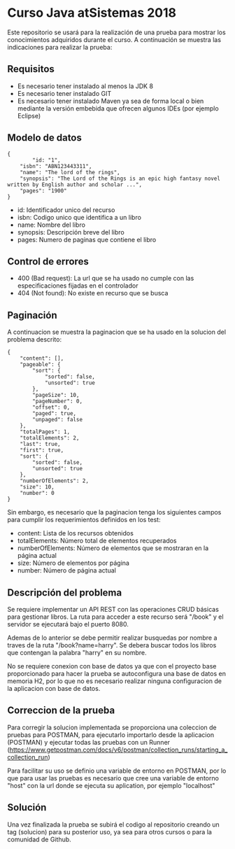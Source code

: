 # Curso Java atSistemas 2018

Este repositorio se usará para la realización de una prueba para mostrar los conocimientos adquiridos durante el curso. 
A continuación se muestra las indicaciones para realizar la prueba:

## Requisitos
- Es necesario tener instalado al menos la JDK 8
- Es necesario tener instalado GIT
- Es necesario tener instalado Maven ya sea de forma local o bien mediante la versión embebida que ofrecen algunos IDEs (por ejemplo Eclipse)

## Modelo de datos
```
{
        "id: "1",
	"isbn": "ABN123443311",
	"name": "The lord of the rings",
	"synopsis": "The Lord of the Rings is an epic high fantasy novel written by English author and scholar ...",
	"pages": "1900"
}
```
- id: Identificador unico del recurso
- isbn: Codigo unico que identifica a un libro
- name: Nombre del libro
- synopsis: Descripción breve del libro
- pages: Numero de paginas que contiene el libro

## Control de errores
- 400 (Bad request): La url que se ha usado no cumple con las especificaciones fijadas en el controlador
- 404 (Not found): No existe en recurso que se busca

## Paginación
A continuacion se muestra la paginacion que se ha usado en la solucion del problema descrito:
```
{
    "content": [],
    "pageable": {
        "sort": {
            "sorted": false,
            "unsorted": true
        },
        "pageSize": 10,
        "pageNumber": 0,
        "offset": 0,
        "paged": true,
        "unpaged": false
    },
    "totalPages": 1,
    "totalElements": 2,
    "last": true,
    "first": true,
    "sort": {
        "sorted": false,
        "unsorted": true
    },
    "numberOfElements": 2,
    "size": 10,
    "number": 0
}
```
Sin embargo, es necesario que la paginacion tenga los siguientes campos para cumplir los requerimientos definidos en los test:
- content: Lista de los recursos obtenidos
- totalElements: Número total de elementos recuperados
- numberOfElements: Número de elementos que se mostraran en la página actual
- size: Número de elementos por página
- number: Número de página actual


## Descripción del problema
Se requiere implementar un API REST con las operaciones CRUD básicas para gestionar libros. La ruta para acceder a este
recurso será "/book" y el servidor se ejecutará bajo el puerto 8080.

Ademas de lo anterior se debe permitir realizar busquedas por nombre a traves de la ruta "/book?name=harry". Se debera buscar todos los libros que contengan la palabra "harry" en su nombre.

No se requiere conexion con base de datos ya que con el proyecto base proporcionado para hacer la prueba se autoconfigura una base de datos en memoria H2, por lo que no es necesario realizar ninguna configuracion de la aplicacion con base de datos.

## Correccion de la prueba
Para corregir la solucion implementada se proporciona una coleccion de pruebas para POSTMAN, para ejecutarlo importarlo desde la aplicacion (POSTMAN) y ejecutar todas las pruebas con un Runner (https://www.getpostman.com/docs/v6/postman/collection_runs/starting_a_collection_run)

Para facilitar su uso se definio una variable de entorno en POSTMAN, por lo que para usar las pruebas es necesario que cree una variable de entorno "host" con la url donde se ejecuta su aplication, por ejemplo "localhost"

## Solución
Una vez finalizada la prueba se subirá el codigo al repositorio creando un tag (solucion) para su posterior uso, ya sea para otros cursos o para la comunidad de Github.
